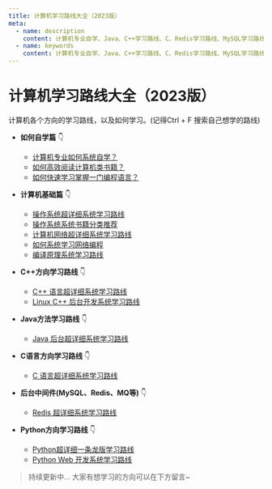 ```yaml
---
title: 计算机学习路线大全（2023版）
meta:
  - name: description
    content: 计算机专业自学、Java、C++学习路线、C、Redis学习路线、MySQL学习路线、Python学习路线、如何学习计算机
  - name: keywords
    content: 计算机专业自学、Java、C++学习路线、C、Redis学习路线、MySQL学习路线、Python学习路线、如何学习计算机
--- 
```


# 计算机学习路线大全（2023版）

计算机各个方向的学习路线，以及如何学习。(记得Ctrl + F 搜索自己想学的路线)

- **如何自学篇** 👇
  - [计算机专业如何系统自学？](/roadmap/method/cs_self_learning.html)
  - [如何高效阅读计算机类书籍？](/roadmap/method/how_to_read_books.html)
  - [如何快速学习掌握一门编程语言？](/roadmap/method/learn_prog_language.html)

- **计算机基础篇** 👇
  - [操作系统超详细系统学习路线](/roadmap/basic/os.html)
  - [操作系统系统书籍分类推荐](/roadmap/basic/os_book.html)
  - [计算机网络超详细系统学习路线](/roadmap/basic/how_to_learn_networking.html)
  - [如何系统学习网络编程](/roadmap/basic/network_programming_learning_path.html)
  - [编译原理系统学习路线](/roadmap/basic/compiler.html)
- **C++方向学习路线** 👇
  - [C++ 语言超详细系统学习路线](/roadmap/cpp/how_to_learn_cpp.html)
  - [Linux C++ 后台开发系统学习路线](/roadmap/cpp/linux_cpp.html)

- **Java方法学习路线** 👇
  - [Java 后台超详细系统学习路线](/roadmap/java/java_web.html)

- **C语言方向学习路线** 👇
  - [C 语言超详细系统学习路线](/roadmap/c/how_to_learn_c.html)

- **后台中间件(MySQL、Redis、MQ等)** 👇
  - [Redis 超详细系统学习路线](/roadmap/backend_middleware/how_to_learn_redis.html)

- **Python方向学习路线** 👇
  - [Python超详细一条龙版学习路线](/roadmap/python/how_to_learn_python.html)
  - [Python Web 开发系统学习路线](/roadmap/python/python_web.html)

> 持续更新中... 大家有想学习的方向可以在下方留言~


